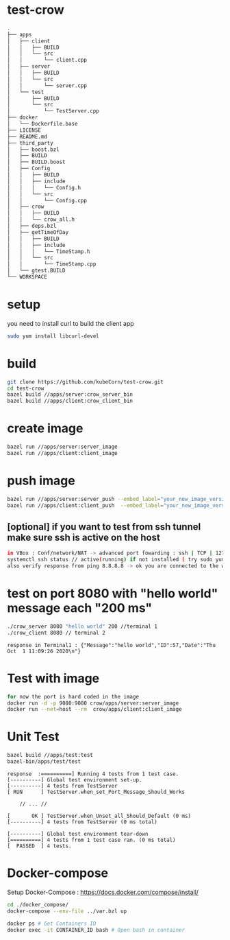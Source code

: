 # test-crow
``` bash
.
├── apps
│   ├── client
│   │   ├── BUILD
│   │   └── src
│   │       └── client.cpp
│   ├── server
│   │   ├── BUILD
│   │   └── src
│   │       └── server.cpp
│   └── test
│       ├── BUILD
│       └── src
│           └── TestServer.cpp
├── docker
│   └── Dockerfile.base
├── LICENSE
├── README.md
├── third_party
│   ├── boost.bzl
│   ├── BUILD
│   ├── BUILD.boost
│   ├── Config
│   │   ├── BUILD
│   │   ├── include
│   │   │   └── Config.h
│   │   └── src
│   │       └── Config.cpp
│   ├── crow
│   │   ├── BUILD
│   │   └── crow_all.h
│   ├── deps.bzl
│   ├── getTimeOfDay
│   │   ├── BUILD
│   │   ├── include
│   │   │   └── TimeStamp.h
│   │   └── src
│   │       └── TimeStamp.cpp
│   └── gtest.BUILD
└── WORKSPACE

```
# setup
you need to install curl to build the client app
``` bash
sudo yum install libcurl-devel
``` 

# build
``` bash
git clone https://github.com/kubeCorn/test-crow.git
cd test-crow
bazel build //apps/server:crow_server_bin
bazel build //apps/client:crow_client_bin

```
# create image
``` bash
bazel run //apps/server:server_image
bazel run //apps/client:client_image


```
# push image
``` bash
bazel run //apps/server:server_push --embed_label="your_new_image_version"
bazel run //apps/client:client_push  --embed_label="your_new_image_version"

```
## [optional] if you want to test from ssh tunnel make sure ssh is active on the host
``` bash
in VBox : Conf/network/NAT -> advanced port fowarding : ssh | TCP | 127.0.0.1  |  2522 | <IP_VM> | 22
systemctl ssh status // active(running) if not installed ( try sudo yum –y install openssh-server openssh-clients ) 
also verify response from ping 8.8.8.8 -> ok you are connected to the wwweb
```

# test on port 8080 with "hello world" message each "200 ms"
``` bash
./crow_server 8080 "hello world" 200 //terminal 1
./crow_client 8080 // terminal 2  
```
``` console
response in Terminal1 : {"Message":"hello world","ID":57,"Date":"Thu Oct  1 11:09:26 2020\n"}
```

# Test with image
``` bash 
for now the port is hard coded in the image
docker run -d -p 9080:9080 crow/apps/server:server_image
docker run --net=host --rm  crow/apps/client:client_image
```
# Unit Test 
``` bash
bazel build //apps/test:test
bazel-bin/apps/test/test
```
``` console
response  :==========] Running 4 tests from 1 test case.
[----------] Global test environment set-up.
[----------] 4 tests from TestServer
[ RUN      ] TestServer.when_set_Port_Message_Should_Works
    
    // ... // 

[       OK ] TestServer.when_Unset_all_Should_Default (0 ms)
[----------] 4 tests from TestServer (0 ms total)

[----------] Global test environment tear-down
[==========] 4 tests from 1 test case ran. (0 ms total)
[  PASSED  ] 4 tests.

```
# Docker-compose

Setup Docker-Compose : https://docs.docker.com/compose/install/

``` bash
cd ./docker_compose/
docker-compose --env-file ../var.bzl up

docker ps # Get Containers ID
docker exec -it CONTAINER_ID bash # Open bash in container
```
